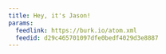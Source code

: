 ```yaml
---
title: Hey, it's Jason!
params:
  feedlink: https://burk.io/atom.xml
  feedid: d29c465701097dfe0bedf4029d3e8887
---
```


